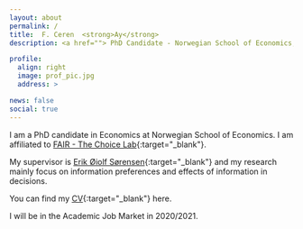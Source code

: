 ```yaml
---
layout: about
permalink: /
title:  F. Ceren  <strong>Ay</strong>
description: <a href=""> PhD Candidate - Norwegian School of Economics, Department of Economics, FAIR - The Choice Lab </a>.

profile:
  align: right
  image: prof_pic.jpg
  address: >

news: false
social: true
---
```


I am a PhD candidate in Economics at Norwegian School of Economics. I am affiliated to [FAIR - The Choice Lab](https://www.nhh.no/en/research-centres/fair/research/){:target="\_blank"}. 

My supervisor is [Erik Øiolf Sørensen](https://www.nhh.no/en/employees/faculty/erik-oiolf-sorensen/){:target="\_blank"} and my research mainly focus on information preferences and effects of information in decisions. 

You can find my [CV](https://drive.google.com/file/d/1iEIgIqK4zACz3n4YkKdZEC9cullUl_lv/view?usp=sharing){:target="\_blank"} here.

I will be in the Academic Job Market in 2020/2021. 
